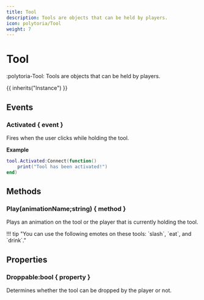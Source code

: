 ```yaml
---
title: Tool
description: Tools are objects that can be held by players.
icon: polytoria/Tool
weight: 7
---
```


# Tool

:polytoria-Tool: Tools are objects that can be held by players.

{{ inherits("Instance") }}

## Events

### Activated { event }

Fires when the user clicks while holding the tool.

**Example**

```lua
tool.Activated:Connect(function()
    print("Tool has been activated!")
end)
```

## Methods

### Play(animationName;string) { method }

Plays an animation on the tool or the player that is currently holding the tool.

<div data-search-exclude markdown>
!!! tip "You can use the following emotes on these tools: `slash`, `eat`, and `drink`."
</div>

## Properties

### Droppable:bool { property }

Determines whether the tool can be dropped by the player or not.
